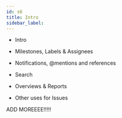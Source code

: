 ```yaml
---
id: s6
title: Intro
sidebar_label:
---
```


- Intro
- Milestones, Labels & Assignees

- Notifications, @mentions and references
- Search
- Overviews & Reports
- Other uses for Issues


ADD MOREEEE!!!!!
